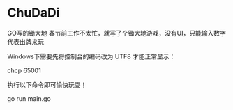 # ChuDaDi
GO写的锄大地
春节前工作不太忙，就写了个锄大地游戏，没有UI，只能输入数字代表出牌来玩

Windows下需要先将控制台的编码改为 UTF8 才能正常显示：

chcp 65001

执行以下命令即可愉快玩耍！

go run main.go
